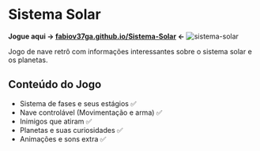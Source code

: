 # Sistema Solar
**Jogue aqui → [fabiov37ga.github.io/Sistema-Solar](https://fabiov37ga.github.io/Sistema-Solar/) ←**
![sistema-solar](https://user-images.githubusercontent.com/71238693/225152600-fb7346c9-cd08-4959-97ca-bb333af1764a.png)

Jogo de nave retrô com informações interessantes sobre o sistema solar e os planetas.

## Conteúdo do Jogo
- Sistema de fases e seus estágios ✅
- Nave controlável (Movimentação e arma) ✅
- Inimigos que atiram ✅
- Planetas e suas curiosidades ✅
- Animações e sons extra ✅
